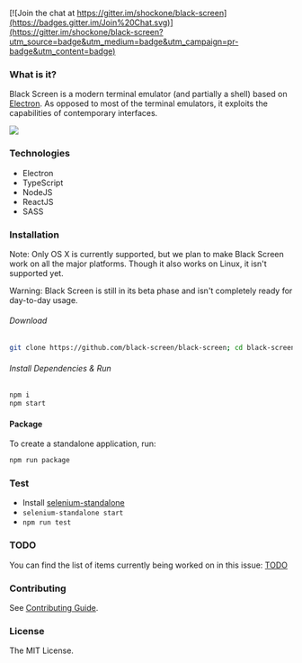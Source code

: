 [![Join the chat at https://gitter.im/shockone/black-screen](https://badges.gitter.im/Join%20Chat.svg)](https://gitter.im/shockone/black-screen?utm_source=badge&utm_medium=badge&utm_campaign=pr-badge&utm_content=badge)

### What is it?

Black Screen is a modern terminal emulator (and partially a shell) based on [Electron](http://electron.atom.io/). 
As opposed to most of the terminal emulators, it exploits the capabilities of contemporary interfaces.

![](https://dl.dropboxusercontent.com/spa/dlqheu39w0arg9q/ucvbthot.png)

### Technologies

* Electron
* TypeScript
* NodeJS
* ReactJS
* SASS

### Installation

Note: Only OS X is currently supported, but we plan to make Black Screen work on all the major platforms. Though it also works on Linux, it isn't supported yet.

Warning: Black Screen is still in its beta phase and isn't completely ready for day-to-day usage.

###### Download

```bash
git clone https://github.com/black-screen/black-screen; cd black-screen
```

###### Install Dependencies & Run

```bash
npm i
npm start
```

#### Package

To create a standalone application, run:

```bash
npm run package
```

### Test

* Install [selenium-standalone](https://github.com/vvo/selenium-standalone)
* `selenium-standalone start`
* `npm run test`

### TODO

You can find the list of items currently being worked on in this issue: [TODO](https://github.com/shockone/black-screen/issues/58)

### Contributing

See [Contributing Guide](https://github.com/shockone/black-screen/blob/master/CONTRIBUTING.md).

### License

The MIT License.
